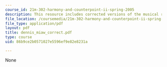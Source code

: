 ```yaml
---
course_id: 21m-302-harmony-and-counterpoint-ii-spring-2005
description: This resource includes corrected versions of the musical rhythms.
file_location: /coursemedia/21m-302-harmony-and-counterpoint-ii-spring-2005/86b9ce2b0571027e5596ef9e82e8231a_dennis_miaw_correct.pdf
file_type: application/pdf
layout: pdf
title: dennis_miaw_correct.pdf
type: course
uid: 86b9ce2b0571027e5596ef9e82e8231a

---
```

None